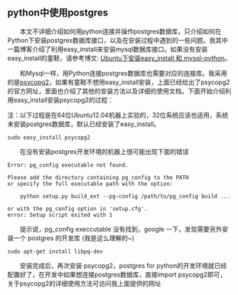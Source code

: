 ## python中使用postgres

　　本文不详细介绍如何用python连接并操作postgres数据库，只介绍如何在Python下安装postgres数据库接口，以及在安装过程中遇到的一些问题。我其中一篇博客介绍了利用easy\_install来安装mysql数据库接口。如果没有安装easy\_install的童鞋，请参考博文: [Ubuntu下安装easy\_install 和 mysql-python](./post/201212040000.md)。

　　和Mysql一样，用Python连接postgres数据库也需要对应的连接库。我采用的是[psycopg2](http://initd.org/psycopg/)，如果有童鞋不想用easy\_install安装，上面已经给出了psycopg2的官方网址，里面也介绍了其他的安装方法以及详细的使用文档。下面开始介绍利用easy\_install安装psycopg2的过程：

注：以下过程是在64位Ubuntu12.04机器上实验的，32位系统应该也适用，系统未安装postgres数据库，默认已经安装了easy\_install。

	sudo easy_install psycopg2

　　在没有安装postgres开发环境的机器上很可能出现下面的错误

	Error: pg_config executable not found.

	Please add the directory containing pg_config to the PATH
	or specify the full executable path with the option:

    	python setup.py build_ext --pg-config /path/to/pg_config build ...

	or with the pg_config option in 'setup.cfg'.
	error: Setup script exited with 1

　　提示说，pg_config execcutable 没有找到，google 一下，发现需要另外安装一个 postgres 的开发库 (我是这么理解的~)

	sudo apt-get install libpq-dev
　　安装完成后，再次安装 psycopg2，postgres for python的开发环境就已经配置好了，在开发中如果想连接postgres数据库，直接import psycopg2即可，关于psycopg2的详细使用方法可访问我上面提供的网址